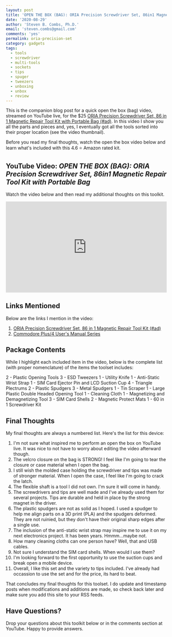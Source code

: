 ```yaml
---
layout: post
title: 'OPEN THE BOX (BAG): ORIA Precision Screwdriver Set, 86in1 Magnetic Repair Tool Kit with Portable Bag'
date: '2020-08-29'
author: 'Steven B. Combs, Ph.D.'
email: 'steven.combs@gmail.com'
comments: 'yes'
permalink: oria-precision-set
category: gadgets
tags:
  - tools
  - screwdriver
  - multi-tools
  - sockets
  - tips
  - spuger
  - tweezers
  - unboxing
  - unbox
  - review
---
```


This is the companion blog post for a quick open the box (bag) video, streamed on YouTube live, for the $25 [ORIA Precision Screwdriver Set, 86 in 1 Magnetic Repair Tool Kit with Portable Bag (#ad)](https://amzn.to/3loTyBw). In this video I show you all the parts and pieces and, yes, I eventually got all the tools sorted into their proper location (see the video thumbnail).

Before you read my final thoughts, watch the open the box video below and learn what's included with this 4.6 ⭐ Amazon rated kit.

## YouTube Video: _OPEN THE BOX (BAG): ORIA Precision Screwdriver Set, 86in1 Magnetic Repair Tool Kit with Portable Bag_

Watch the video below and then read my additional thoughts on this toolkit.

<div style="position:relative;padding-top:56.25%;"><p><iframe src="https://www.youtube.com/embed/6p10i_OYmPY" frameborder="0" allowfullscreen="true" mozallowfullscreen="true" webkitallowfullscreen="true" style="position:absolute;top:0;left:0;width:100%;height:100%;"></iframe></p></div>


## Links Mentioned

Below are the links I mention in the video:

1. [ORIA Precision Screwdriver Set, 86 in 1 Magnetic Repair Tool Kit (#ad)](https://amzn.to/3loTyBw)
2. [Commodore Plus/4 User's Manual Series](https://www.stevencombs.com/plus4)

## Package Contents

While I highlight each included item in the video, below is the complete list (with proper nomenclature) of the items the toolset includes:

2 - Plastic Opening Tools
3 - ESD Tweezers
1 - Utility Knife
1 - Anti-Static Wrist Strap
1 - SIM Card Ejector Pin and LCD Suction Cup
4 - Triangle Plectrums
2 - Plastic Spudgers
3 - Metal Spudgers
1 - Tin Scraper
1 - Large Plastic Double Headed Opening Tool
1 - Cleaning Cloth
1 - Magnetizing and Demagnetizing Tool
3 - SIM Card Shells
2 - Magnetic Protect Mats
1 - 60 in 1 Screwdriver Kit

## Final Thoughts

My final thoughts are always a numbered list. Here's the list for this device:

1. I'm not sure what inspired me to perform an open the box on YouTube live. It was nice to not have to worry about editing the video afterward though.
1. The velcro closure on the bag is STRONG! I feel like I'm going to tear the closure or case material when I open the bag.
2. I still wish the molded case holding the screwdriver and tips was made of stronger material. When I open the case, I feel like I'm going to crack the latch.
3. The flexible shaft is a tool I did not own. I'm sure it will come in handy.
3. The screwdrivers and tips are well made and I've already used them for several projects. Tips are durable and held in place by the strong magnet in the driver.
4. The plastic spudgers are not as solid as I hoped. I used a spudger to help me align parts on a 3D print (PLA) and the spudgers deformed. They are not ruinied, but they don't have their original sharp edges after a single use.
5. The inclusion of the anti-static wrist strap may inspire me to use it on my next electronics project. It has been years. Hmmm...maybe not.
6. How many cleaning cloths can one person have? Well, that and USB cables.
7. Not sure I understand the SIM card shells. When would I use them?
8. I'm looking forward to the first opportunity to use the suction cups and break open a mobile device.
8. Overall, I like this set and the variety to tips included. I've already had occassion to use the set and for the price, its hard to beat.

That concludes my final thoughts for this toolset. I do update and timestamp posts when modifications and additions are made, so check back later and make sure you add this site to your RSS feeds.

## Have Questions?

Drop your questions about this toolkit below or in the comments section at YouTube. Happy to provide answers.
